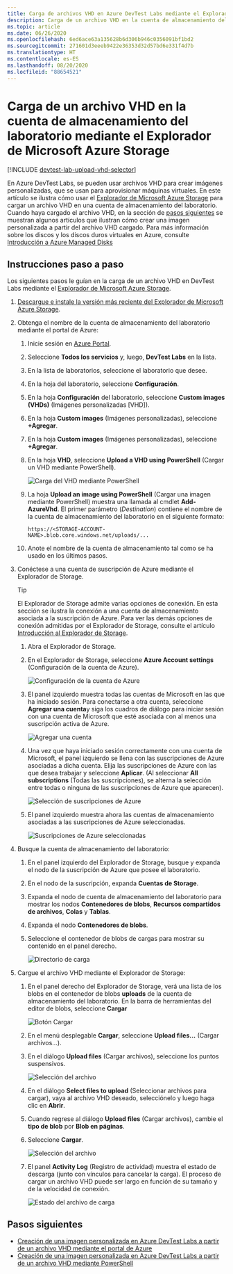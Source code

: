 ```yaml
---
title: Carga de archivos VHD en Azure DevTest Labs mediante el Explorador de Storage
description: Carga de un archivo VHD en la cuenta de almacenamiento del laboratorio mediante el Explorador de Microsoft Azure Storage
ms.topic: article
ms.date: 06/26/2020
ms.openlocfilehash: 6ed6ace63a135628b6d306b946c0356091bf1bd2
ms.sourcegitcommit: 271601d3eeeb9422e36353d32d57bd6e331f4d7b
ms.translationtype: HT
ms.contentlocale: es-ES
ms.lasthandoff: 08/20/2020
ms.locfileid: "88654521"
---
```

# <a name="upload-vhd-file-to-labs-storage-account-using-microsoft-azure-storage-explorer"></a>Carga de un archivo VHD en la cuenta de almacenamiento del laboratorio mediante el Explorador de Microsoft Azure Storage

[!INCLUDE [devtest-lab-upload-vhd-selector](../../includes/devtest-lab-upload-vhd-selector.md)]

En Azure DevTest Labs, se pueden usar archivos VHD para crear imágenes personalizadas, que se usan para aprovisionar máquinas virtuales. En este artículo se ilustra cómo usar el [Explorador de Microsoft Azure Storage](../vs-azure-tools-storage-manage-with-storage-explorer.md) para cargar un archivo VHD en una cuenta de almacenamiento del laboratorio. Cuando haya cargado el archivo VHD, en la sección de [pasos siguientes](#next-steps) se muestran algunos artículos que ilustran cómo crear una imagen personalizada a partir del archivo VHD cargado. Para más información sobre los discos y los discos duros virtuales en Azure, consulte [Introducción a Azure Managed Disks](../virtual-machines/managed-disks-overview.md)

## <a name="step-by-step-instructions"></a>Instrucciones paso a paso

Los siguientes pasos le guían en la carga de un archivo VHD en DevTest Labs mediante el [Explorador de Microsoft Azure Storage](../vs-azure-tools-storage-manage-with-storage-explorer.md).

1. [Descargue e instale la versión más reciente del Explorador de Microsoft Azure Storage](https://www.storageexplorer.com).

1. Obtenga el nombre de la cuenta de almacenamiento del laboratorio mediante el portal de Azure:

    1. Inicie sesión en [Azure Portal](https://go.microsoft.com/fwlink/p/?LinkID=525040).
    
    1. Seleccione **Todos los servicios** y, luego, **DevTest Labs** en la lista.
    
    1. En la lista de laboratorios, seleccione el laboratorio que desee.  
    
    1. En la hoja del laboratorio, seleccione **Configuración**. 
    
    1. En la hoja **Configuración** del laboratorio, seleccione **Custom images (VHDs)** (Imágenes personalizadas [VHD]).
    
    1. En la hoja **Custom images** (Imágenes personalizadas), seleccione **+Agregar**. 
    
    1. En la hoja **Custom images** (Imágenes personalizadas), seleccione **+Agregar**.
    
    1. En la hoja **VHD**, seleccione **Upload a VHD using PowerShell** (Cargar un VHD mediante PowerShell).
    
        ![Carga del VHD mediante PowerShell][0]
    
    1. La hoja **Upload an image using PowerShell** (Cargar una imagen mediante PowerShell) muestra una llamada al cmdlet **Add-AzureVhd**. El primer parámetro (*Destination*) contiene el nombre de la cuenta de almacenamiento del laboratorio en el siguiente formato:
    
        `https://<STORAGE-ACCOUNT-NAME>.blob.core.windows.net/uploads/...`

    1. Anote el nombre de la cuenta de almacenamiento tal como se ha usado en los últimos pasos.
    
1. Conéctese a una cuenta de suscripción de Azure mediante el Explorador de Storage.

    > [!TIP] 
    > 
    > El Explorador de Storage admite varias opciones de conexión. En esta sección se ilustra la conexión a una cuenta de almacenamiento asociada a la suscripción de Azure. Para ver las demás opciones de conexión admitidas por el Explorador de Storage, consulte el artículo [Introducción al Explorador de Storage](../vs-azure-tools-storage-manage-with-storage-explorer.md).
 
    1. Abra el Explorador de Storage.
    
    1. En el Explorador de Storage, seleccione **Azure Account settings** (Configuración de la cuenta de Azure). 
    
        ![Configuración de la cuenta de Azure][1]
    
    1. El panel izquierdo muestra todas las cuentas de Microsoft en las que ha iniciado sesión. Para conectarse a otra cuenta, seleccione **Agregar una cuenta**y siga los cuadros de diálogo para iniciar sesión con una cuenta de Microsoft que esté asociada con al menos una suscripción activa de Azure.
    
        ![Agregar una cuenta][2]
    
    1. Una vez que haya iniciado sesión correctamente con una cuenta de Microsoft, el panel izquierdo se llena con las suscripciones de Azure asociadas a dicha cuenta. Elija las suscripciones de Azure con las que desea trabajar y seleccione **Aplicar**. (Al seleccionar **All subscriptions** (Todas las suscripciones), se alterna la selección entre todas o ninguna de las suscripciones de Azure que aparecen).
    
        ![Selección de suscripciones de Azure][3]
    
    1. El panel izquierdo muestra ahora las cuentas de almacenamiento asociadas a las suscripciones de Azure seleccionadas.
    
        ![Suscripciones de Azure seleccionadas][4]

1. Busque la cuenta de almacenamiento del laboratorio:

    1. En el panel izquierdo del Explorador de Storage, busque y expanda el nodo de la suscripción de Azure que posee el laboratorio.
    
    1. En el nodo de la suscripción, expanda **Cuentas de Storage**.

    1. Expanda el nodo de cuenta de almacenamiento del laboratorio para mostrar los nodos **Contenedores de blobs**, **Recursos compartidos de archivos**, **Colas** y **Tablas**.
    
    1. Expanda el nodo **Contenedores de blobs**.
    
    1. Seleccione el contenedor de blobs de cargas para mostrar su contenido en el panel derecho.
        
        ![Directorio de carga][5]

1. Cargue el archivo VHD mediante el Explorador de Storage:

    1. En el panel derecho del Explorador de Storage, verá una lista de los blobs en el contenedor de blobs **uploads** de la cuenta de almacenamiento del laboratorio. En la barra de herramientas del editor de blobs, seleccione **Cargar** 
        
        ![Botón Cargar][6]
    
    1. En el menú desplegable **Cargar**, seleccione **Upload files...** (Cargar archivos...).
    
    1. En el diálogo **Upload files** (Cargar archivos), seleccione los puntos suspensivos.
        
        ![Selección del archivo][8]  

    1. En el diálogo **Select files to upload** (Seleccionar archivos para cargar), vaya al archivo VHD deseado, selecciónelo y luego haga clic en **Abrir**.
    
    1. Cuando regrese al diálogo **Upload files** (Cargar archivos), cambie el **tipo de blob** por **Blob en páginas**.
    
    1. Seleccione **Cargar**.

        ![Selección del archivo][9]  
    
    1. El panel **Activity Log** (Registro de actividad) muestra el estado de descarga (junto con vínculos para cancelar la carga). El proceso de cargar un archivo VHD puede ser largo en función de su tamaño y de la velocidad de conexión. 

        ![Estado del archivo de carga][10]  

## <a name="next-steps"></a>Pasos siguientes

- [Creación de una imagen personalizada en Azure DevTest Labs a partir de un archivo VHD mediante el portal de Azure](devtest-lab-create-template.md)
- [Creación de una imagen personalizada en Azure DevTest Labs a partir de un archivo VHD mediante PowerShell](devtest-lab-create-custom-image-from-vhd-using-powershell.md)

[0]: ./media/devtest-lab-upload-vhd-using-storage-explorer/upload-image-using-psh.png
[1]: ./media/devtest-lab-upload-vhd-using-storage-explorer/settings-icon.png
[2]: ./media/devtest-lab-upload-vhd-using-storage-explorer/add-account-link.png
[3]: ./media/devtest-lab-upload-vhd-using-storage-explorer/subscriptions-list.png
[4]: ./media/devtest-lab-upload-vhd-using-storage-explorer/storage-accounts-list.png
[5]: ./media/devtest-lab-upload-vhd-using-storage-explorer/upload-dir.png
[6]: ./media/devtest-lab-upload-vhd-using-storage-explorer/upload-button.png
[7]: ./media/devtest-lab-upload-vhd-using-storage-explorer/upload-files.png
[8]: ./media/devtest-lab-upload-vhd-using-storage-explorer/select-file.png
[9]: ./media/devtest-lab-upload-vhd-using-storage-explorer/upload-file.png
[10]: ./media/devtest-lab-upload-vhd-using-storage-explorer/upload-status.png
